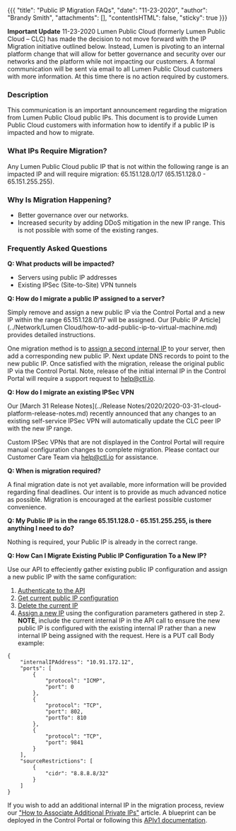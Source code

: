 {{{
  "title": "Public IP Migration FAQs",
  "date": "11-23-2020",
  "author": "Brandy Smith",
  "attachments": [],
  "contentIsHTML": false,
  "sticky": true
}}}

**Important Update** 
11-23-2020
Lumen Public Cloud (formerly Lumen Public Cloud – CLC) has made the decision to not move forward with the IP Migration initiative outlined below. 
Instead, Lumen is pivoting to an internal platform change that will allow for better governance and security over our networks and the platform while not impacting our customers. 
A formal communication will be sent via email to all Lumen Public Cloud customers with more information. 
At this time there is no action required by customers. 

### Description

This communication is an important announcement regarding the migration from Lumen Public Cloud public IPs. This document is to provide Lumen Public Cloud customers with information how to identify if a public IP is impacted and how to migrate.

###  What IPs Require Migration?

Any Lumen Public Cloud public IP that is not within the following range is an impacted IP and will require migration: 65.151.128.0/17 (65.151.128.0 - 65.151.255.255).

### Why Is Migration Happening?

* Better governance over our networks.
* Increased security by adding DDoS mitigation in the new IP range. This is not possible with some of the existing ranges. 


### Frequently Asked Questions

**Q: What products will be impacted?**

* Servers using public IP addresses 
* Existing IPSec (Site-to-Site) VPN tunnels 

**Q: How do I migrate a public IP assigned to a server?**

Simply remove and assign a new public IP via the Control Portal and a new IP within the range 65.151.128.0/17 will be assigned. Our [Public IP Article](../Network/Lumen Cloud/how-to-add-public-ip-to-virtual-machine.md) provides detailed instructions.

One migration method is to [assign a second internal IP](../Servers/how-to-associate-additional-private-ips-with-a-cloud-server.md) to your server, then add a corresponding new public IP. Next update DNS records to point to the new public IP. Once satisfied with the migration, release the original public IP via the Control Portal. Note, release of the initial internal IP in the Control Portal will require a support request to help@ctl.io.

**Q: How do I migrate an existing IPSec VPN**

Our [March 31 Release Notes](../Release Notes/2020/2020-03-31-cloud-platform-release-notes.md) recently announced that any changes to an existing self-service IPSec VPN will automatically update the CLC peer IP with the new IP range. 

Custom IPSec VPNs that are not displayed in the Control Portal will require manual configuration changes to complete migration. Please contact our Customer Care Team via help@ctl.io for assistance.

**Q: When is migration required?**

A final migration date is not yet available, more information will be provided regarding final deadlines. Our intent is to provide as much advanced notice as possible. Migration is encouraged at the earliest possible customer convenience.

**Q: My Public IP is in the range 65.151.128.0 - 65.151.255.255, is there anything I need to do?**

Nothing is required, your Public IP is already in the correct range.


**Q: How Can I Migrate Existing Public IP Configuration To a New IP?**

Use our API to effeciently gather existing public IP configuration and assign a new public IP with the same configuration:

1. [Authenticate to the API](https://www.ctl.io/api-docs/v2/#authentication)
2. [Get current public IP configuration](https://www.ctl.io/api-docs/v2/#firewall-get-public-ip-address)
3. [Delete the current IP](https://www.ctl.io/api-docs/v2/#firewall-remove-public-ip-address)
4. [Assign a new IP](https://www.ctl.io/api-docs/v2/#firewall-add-public-ip-address) using the configuration parameters gathered in step 2.
**NOTE**, include the current internal IP in the API call to ensure the new public IP is configured with the existing internal IP rather than a new internal IP being assigned with the request. Here is a PUT call Body example:

```
{
	"internalIPAddress": "10.91.172.12",
	"ports": [
		{
            "protocol": "ICMP",
            "port": 0
        },
        {
            "protocol": "TCP",
            "port": 802,
            "portTo": 810
        },
        {
            "protocol": "TCP",
            "port": 9841
        }
    ],
    "sourceRestrictions": [
        {
            "cidr": "8.8.8.8/32"
        }
    ]
}
```
If you wish to add an additional internal IP in the migration process, review our ["How to Associate Additional Private IPs"](../Servers/how-to-associate-additional-private-ips-with-a-cloud-server.md) article. A blueprint can be deployed in the Control Portal or following this [APIv1 documentation](https://www.ctl.io/api-docs/v1/#blueprint-deploy-blueprint).
